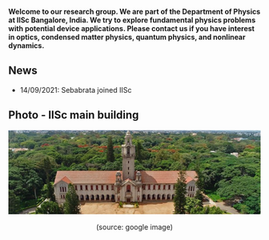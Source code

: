 **Welcome to our research group. We are part of the Department of Physics at IISc Bangalore, India. 
We try to explore fundamental physics problems with potential device applications. 
Please contact us if you have interest in optics, condensed matter physics, quantum physics, and nonlinear dynamics.**



## News
  - 14/09/2021: Sebabrata joined IISc 


## Photo - IISc main building
<p align="center">
<img src="imageN/IIScBangalore.jpeg" width="670"/>
</p>

<p align="center">
(source: google image)
</p>
